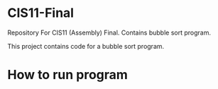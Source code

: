 # CIS11-Final
Repository For CIS11 (Assembly) Final. Contains bubble sort program.

This project contains code for a bubble sort program. 



# How to run program 



